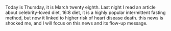 Today is Thursday, it is March twenty eighth. Last night I read an article about celebrity-loved diet, 16:8 diet, it is a highly popular intermittent fasting method, but now it linked to higher risk of heart disease death. this news is shocked me, and I will focus on this news and its flow-up message.
